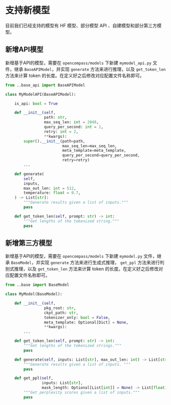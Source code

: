 # 支持新模型

目前我们已经支持的模型有 HF 模型、部分模型 API 、自建模型和部分第三方模型。

## 新增API模型

新增基于API的模型，需要在 `opencompass/models` 下新建 `mymodel_api.py` 文件，继承 `BaseAPIModel`，并实现 `generate` 方法来进行推理，以及 `get_token_len` 方法来计算 token 的长度。在定义好之后修改对应配置文件名称即可。

```python
from ..base_api import BaseAPIModel

class MyModelAPI(BaseAPIModel):

    is_api: bool = True

    def __init__(self,
                 path: str,
                 max_seq_len: int = 2048,
                 query_per_second: int = 1,
                 retry: int = 2,
                 **kwargs):
        super().__init__(path=path,
                         max_seq_len=max_seq_len,
                         meta_template=meta_template,
                         query_per_second=query_per_second,
                         retry=retry)
        ...

    def generate(
        self,
        inputs,
        max_out_len: int = 512,
        temperature: float = 0.7,
    ) -> List[str]:
        """Generate results given a list of inputs."""
        pass

    def get_token_len(self, prompt: str) -> int:
        """Get lengths of the tokenized string."""
        pass
```

## 新增第三方模型

新增基于API的模型，需要在 `opencompass/models` 下新建 `mymodel.py` 文件，继承 `BaseModel`，并实现  `generate` 方法来进行生成式推理， `get_ppl` 方法来进行判别式推理，以及 `get_token_len` 方法来计算 token 的长度。在定义好之后修改对应配置文件名称即可。

```python
from ..base import BaseModel

class MyModel(BaseModel):

    def __init__(self,
                 pkg_root: str,
                 ckpt_path: str,
                 tokenizer_only: bool = False,
                 meta_template: Optional[Dict] = None,
                 **kwargs):
        ...

    def get_token_len(self, prompt: str) -> int:
        """Get lengths of the tokenized strings."""
        pass

    def generate(self, inputs: List[str], max_out_len: int) -> List[str]:
        """Generate results given a list of inputs. """
        pass

    def get_ppl(self,
                inputs: List[str],
                mask_length: Optional[List[int]] = None) -> List[float]:
        """Get perplexity scores given a list of inputs."""
        pass
```
